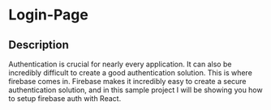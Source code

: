 # Login-Page

## Description 
Authentication is crucial for nearly every application.
It can also be incredibly difficult to create a good authentication solution.
This is where firebase comes in. 
Firebase makes it incredibly easy to create a secure authentication solution, and in this sample project I will be showing you how to setup firebase auth with React.
